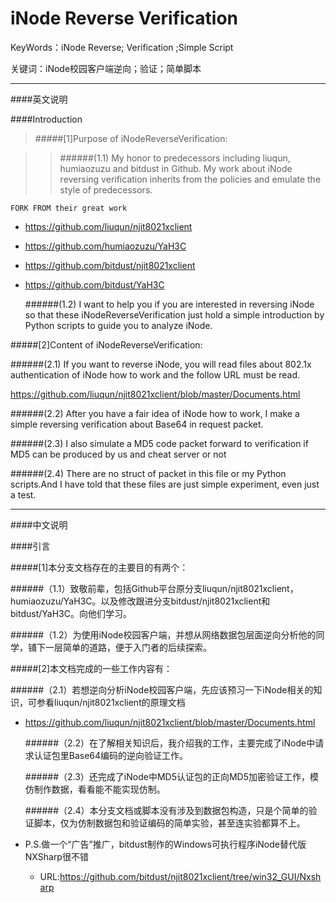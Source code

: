 iNode Reverse Verification
========================================================================================================================

KeyWords：iNode Reverse; Verification ;Simple Script

关键词：iNode校园客户端逆向；验证；简单脚本

------------------------------------------------------------------------
####英文说明

####Introduction

> #####[1]Purpose of iNodeReverseVerification:

>> ######(1.1) My honor to predecessors including liuqun, humiaozuzu and bitdust in Github. My work about iNode reversing verification inherits from the policies and emulate the style of predecessors.

`FORK FROM their great work`

* https://github.com/liuqun/njit8021xclient

* https://github.com/humiaozuzu/YaH3C

* https://github.com/bitdust/njit8021xclient

* https://github.com/bitdust/YaH3C

  ######(1.2) I want to help you if you are interested in reversing iNode so that these iNodeReverseVerification just hold a simple introduction by Python scripts to guide you to analyze iNode.

 #####[2]Content of iNodeReverseVerification:

  ######(2.1) If you want to reverse iNode, you will read files about 802.1x authentication of iNode how to work and the follow URL must be read.

https://github.com/liuqun/njit8021xclient/blob/master/Documents.html

  ######(2.2) After you have a fair idea of iNode how to work, I make a simple reversing verification about Base64 in request packet.

  ######(2.3) I also simulate a MD5 code packet forward to verification if MD5 can be produced by us and cheat server or not

  ######(2.4) There are no struct of packet in this file or my Python scripts.And I have told that these files are just simple experiment, even just a test. 

------------------------------------------------------------------------
####中文说明

####引言

 #####[1]本分支文档存在的主要目的有两个：

  ######（1.1）致敬前辈，包括Github平台原分支liuqun/njit8021xclient，humiaozuzu/YaH3C。以及修改跟进分支bitdust/njit8021xclient和bitdust/YaH3C。向他们学习。

  ######（1.2）为使用iNode校园客户端，并想从网络数据包层面逆向分析他的同学，铺下一层简单的道路，便于入门者的后续探索。

 #####[2]本文档完成的一些工作内容有：

  ######（2.1）若想逆向分析iNode校园客户端，先应该预习一下iNode相关的知识，可参看liuqun/njit8021xclient的原理文档

* https://github.com/liuqun/njit8021xclient/blob/master/Documents.html

  ######（2.2）在了解相关知识后，我介绍我的工作，主要完成了iNode中请求认证包里Base64编码的逆向验证工作。

  ######（2.3）还完成了iNode中MD5认证包的正向MD5加密验证工作，模仿制作数据，看看能不能实现仿制。

  ######（2.4）本分支文档或脚本没有涉及到数据包构造，只是个简单的验证脚本，仅为仿制数据包和验证编码的简单实验，甚至连实验都算不上。

* P.S.做一个“广告”推广，bitdust制作的Windows可执行程序iNode替代版NXSharp很不错

  * URL:https://github.com/bitdust/njit8021xclient/tree/win32_GUI/Nxsharp
